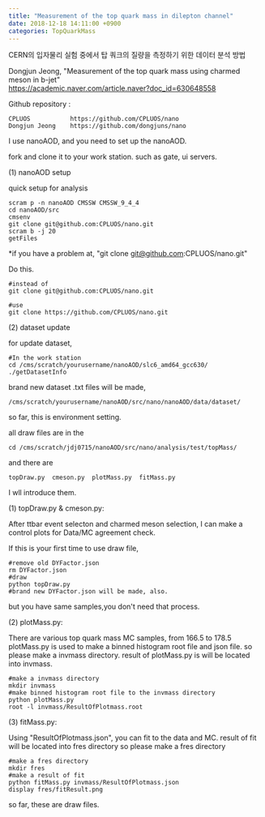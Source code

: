 ```yaml
---
title: "Measurement of the top quark mass in dilepton channel"
date: 2018-12-18 14:11:00 +0900
categories: TopQuarkMass
---
```


CERN의 입자물리 실험 중에서 탑 쿼크의 질량을 측정하기 위한 데이터 분석 방법    

Dongjun Jeong, "Measurement of the top quark mass using charmed meson in b-jet"    
<https://academic.naver.com/article.naver?doc_id=630648558>


Github repository : 
```
CPLUOS           https://github.com/CPLUOS/nano 
Dongjun Jeong    https://github.com/dongjuns/nano 
```
I use nanoAOD, and you need to set up the nanoAOD.

fork and clone it to your work station. such as gate, ui servers.

(1) nanoAOD setup

quick setup for analysis
```
scram p -n nanoAOD CMSSW CMSSW_9_4_4
cd nanoAOD/src
cmsenv
git clone git@github.com:CPLUOS/nano.git
scram b -j 20
getFiles
```

*if you have a problem at,
"git clone git@github.com:CPLUOS/nano.git"    

Do this.
```
#instead of
git clone git@github.com:CPLUOS/nano.git

#use        
git clone https://github.com/CPLUOS/nano.git
```

(2) dataset update

for update dataset,
```
#In the work station
cd /cms/scratch/yourusername/nanoAOD/slc6_amd64_gcc630/
./getDatasetInfo
```

brand new dataset .txt files will be made, 
```
/cms/scratch/yourusername/nanoAOD/src/nano/nanoAOD/data/dataset/
```


so far, this is environment setting.

all draw files are in the
```
cd /cms/scratch/jdj0715/nanoAOD/src/nano/analysis/test/topMass/
```

and there are 
```
topDraw.py  cmeson.py  plotMass.py  fitMass.py
```

I wll introduce them.

(1) topDraw.py & cmeson.py:

After ttbar event selecton and charmed meson selection,
I can make a control plots for Data/MC agreement check.

If this is your first time to use draw file,

```
#remove old DYFactor.json
rm DYFactor.json
#draw
python topDraw.py
#brand new DYFactor.json will be made, also.
```

but you have same samples,you don't need that process.

(2) plotMass.py:

There are various top quark mass MC samples, from 166.5 to 178.5
plotMass.py is used to make a binned histogram root file and json file.
so please make a invmass directory.
result of plotMass.py is will be located into invmass.

```
#make a invmass directory
mkdir invmass
#make binned histogram root file to the invmass directory
python plotMass.py
root -l invmass/ResultOfPlotmass.root
```

(3) fitMass.py:

Using "ResultOfPlotmass.json",
you can fit to the data and MC.
result of fit will be located into fres directory
so please make a fres directory
```
#make a fres directory
mkdir fres
#make a result of fit
python fitMass.py invmass/ResultOfPlotmass.json
display fres/fitResult.png
```

so far, these are draw files.
